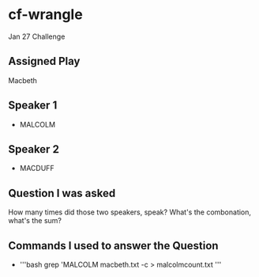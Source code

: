 # cf-wrangle
Jan 27 Challenge
## Assigned Play
Macbeth
## Speaker 1
- MALCOLM
## Speaker 2
- MACDUFF
## Question I was asked
How many times did those two speakers, speak? What's the combonation, what's the sum?
## Commands I used to answer the Question
- '''bash 
grep 'MALCOLM macbeth.txt -c > malcolmcount.txt
'''